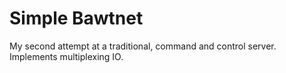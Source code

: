 # Simple Bawtnet
My second attempt at a traditional, command and control server. Implements
multiplexing IO.
